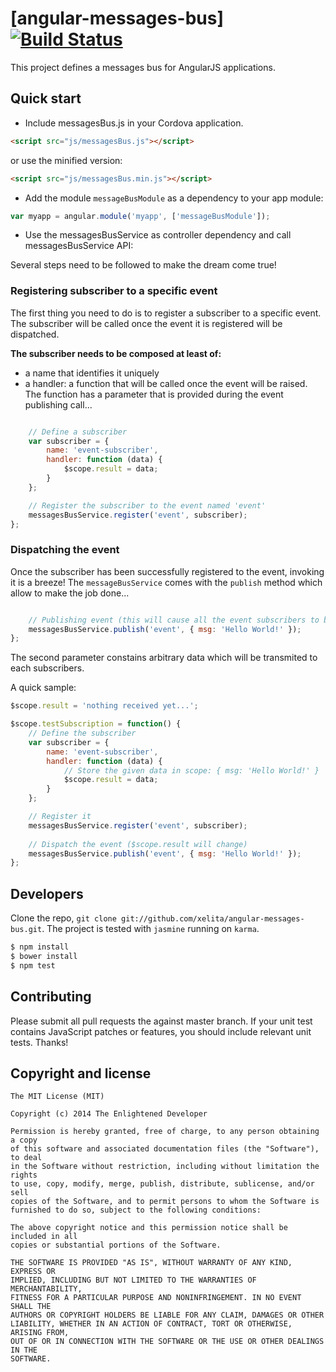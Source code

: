 # [angular-messages-bus][![Build Status](https://travis-ci.org/xelita/angular-messages-bus.png?branch=master)](https://travis-ci.org/xelita/angular-messages-bus)

This project defines a messages bus for AngularJS applications.

## Quick start

+ Include messagesBus.js in your Cordova application.

```html
<script src="js/messagesBus.js"></script>
```

or use the minified version:

```html
<script src="js/messagesBus.min.js"></script>
```

+ Add the module `messageBusModule` as a dependency to your app module:

```javascript
var myapp = angular.module('myapp', ['messageBusModule']);
```

+ Use the messagesBusService as controller dependency and call messagesBusService API:

Several steps need to be followed to make the dream come true!

### Registering subscriber to a specific event

The first thing you need to do is to register a subscriber to a specific event.
The subscriber will be called once the event it is registered will be dispatched.

**The subscriber needs to be composed at least of:**
+ a name that identifies it uniquely
+ a handler: a function that will be called once the event will be raised. The function has a parameter that is provided during the event publishing call...

```javascript

    // Define a subscriber
    var subscriber = {
        name: 'event-subscriber',
        handler: function (data) {
            $scope.result = data;
        }
    };

    // Register the subscriber to the event named 'event'
    messagesBusService.register('event', subscriber);
};
```

### Dispatching the event

Once the subscriber has been successfully registered to the event, invoking it is a breeze!
The `messageBusService` comes with the `publish` method which allow to make the job done...

```javascript

    // Publishing event (this will cause all the event subscribers to be invoked on their handler function)
    messagesBusService.publish('event', { msg: 'Hello World!' });
};
```

The second parameter constains arbitrary data which will be transmited to each subscribers.

A quick sample:

```javascript
$scope.result = 'nothing received yet...';

$scope.testSubscription = function() {
    // Define the subscriber
    var subscriber = {
        name: 'event-subscriber',
        handler: function (data) {
            // Store the given data in scope: { msg: 'Hello World!' }
            $scope.result = data;
        }
    };

    // Register it
    messagesBusService.register('event', subscriber);
    
    // Dispatch the event ($scope.result will change)
    messagesBusService.publish('event', { msg: 'Hello World!' });
};
```

## Developers

Clone the repo, `git clone git://github.com/xelita/angular-messages-bus.git`.
The project is tested with `jasmine` running on `karma`.

>
``` bash
$ npm install
$ bower install
$ npm test
```

## Contributing

Please submit all pull requests the against master branch. If your unit test contains JavaScript patches or features, you should include relevant unit tests. Thanks!

## Copyright and license

    The MIT License (MIT)

    Copyright (c) 2014 The Enlightened Developer

    Permission is hereby granted, free of charge, to any person obtaining a copy
    of this software and associated documentation files (the "Software"), to deal
    in the Software without restriction, including without limitation the rights
    to use, copy, modify, merge, publish, distribute, sublicense, and/or sell
    copies of the Software, and to permit persons to whom the Software is
    furnished to do so, subject to the following conditions:

    The above copyright notice and this permission notice shall be included in all
    copies or substantial portions of the Software.

    THE SOFTWARE IS PROVIDED "AS IS", WITHOUT WARRANTY OF ANY KIND, EXPRESS OR
    IMPLIED, INCLUDING BUT NOT LIMITED TO THE WARRANTIES OF MERCHANTABILITY,
    FITNESS FOR A PARTICULAR PURPOSE AND NONINFRINGEMENT. IN NO EVENT SHALL THE
    AUTHORS OR COPYRIGHT HOLDERS BE LIABLE FOR ANY CLAIM, DAMAGES OR OTHER
    LIABILITY, WHETHER IN AN ACTION OF CONTRACT, TORT OR OTHERWISE, ARISING FROM,
    OUT OF OR IN CONNECTION WITH THE SOFTWARE OR THE USE OR OTHER DEALINGS IN THE
    SOFTWARE.
